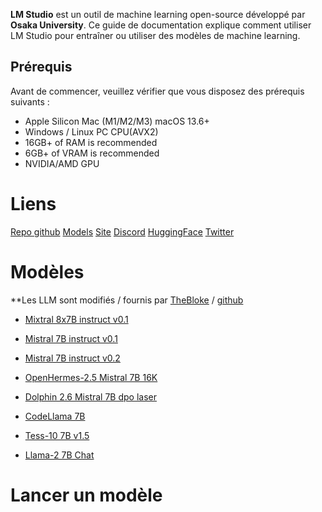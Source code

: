 **__LM Studio__** est un outil de machine learning open-source développé par **__Osaka University__**. 
Ce guide de documentation explique comment utiliser LM Studio pour entraîner ou utiliser des modèles de machine learning.

## Prérequis

Avant de commencer, veuillez vérifier que vous disposez des prérequis suivants :
- Apple Silicon Mac (M1/M2/M3) macOS 13.6+
- Windows / Linux PC CPU(AVX2)
- 16GB+ of RAM is recommended
- 6GB+ of VRAM is recommended
- NVIDIA/AMD GPU

# Liens

[Repo github](https://github.com/lmstudio-ai)
[Models](https://github.com/lmstudio-ai/model-catalog/tree/main/models)
[Site](https://lmstudio.ai/)
[Discord](https://discord.com/invite/aPQfnNkxGC)
[HuggingFace](https://huggingface.co/lmstudio-ai)
[Twitter](https://twitter.com/lmstudioai)

# Modèles
**Les LLM sont modifiés / fournis par [TheBloke](https://huggingface.co/TheBloke) / [github](https://github.com/TheBloke)

- [Mixtral 8x7B instruct v0.1](https://huggingface.co/TheBloke/Mixtral-8x7B-Instruct-v0.1-GGUF)

- [Mistral 7B instruct v0.1](https://huggingface.co/TheBloke/Mistral-7B-Instruct-v0.1-GGUF)
- [Mistral 7B instruct v0.2](https://huggingface.co/TheBloke/Mistral-7B-Instruct-v0.2-GGUF)
- [OpenHermes-2.5 Mistral 7B 16K](https://huggingface.co/TheBloke/OpenHermes-2.5-Mistral-7B-16k-GGUF)
- [Dolphin 2.6 Mistral 7B dpo laser](https://huggingface.co/TheBloke/dolphin-2.6-mistral-7B-dpo-laser-GGUF)

- [CodeLlama 7B](https://huggingface.co/TheBloke/CodeLlama-7B-Instruct-GGUF)
- [Tess-10 7B v1.5](https://huggingface.co/TheBloke/Tess-10.7B-v1.5b-GGUF)
- [Llama-2 7B Chat](https://huggingface.co/TheBloke/Llama-2-7B-Chat-GGML)

# Lancer un modèle
